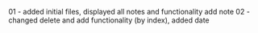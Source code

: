
01 - added initial files, displayed all notes and functionality add note
02 - changed delete and add functionality (by index), added date
